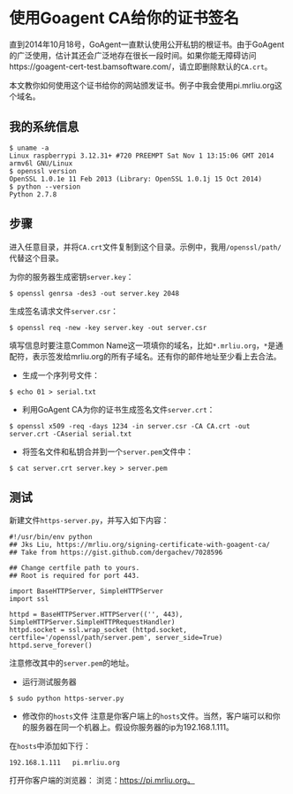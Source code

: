 # 使用Goagent CA给你的证书签名
直到2014年10月18号，GoAgent一直默认使用公开私钥的根证书。由于GoAgent的广泛使用，估计其还会广泛地存在很长一段时间。如果你能无障碍访问https://goagent-cert-test.bamsoftware.com/，请立即删除默认的```CA.crt```。

本文教你如何使用这个证书给你的网站颁发证书。例子中我会使用pi.mrliu.org这个域名。

## 我的系统信息
```
$ uname -a
Linux raspberrypi 3.12.31+ #720 PREEMPT Sat Nov 1 13:15:06 GMT 2014 armv6l GNU/Linux
$ openssl version
OpenSSL 1.0.1e 11 Feb 2013 (Library: OpenSSL 1.0.1j 15 Oct 2014)
$ python --version
Python 2.7.8
```
## 步骤
进入任意目录，并将```CA.crt```文件复制到这个目录。示例中，我用```/openssl/path/```代替这个目录。

为你的服务器生成密钥```server.key```：
```
$ openssl genrsa -des3 -out server.key 2048
```
生成签名请求文件```server.csr```：
```
$ openssl req -new -key server.key -out server.csr
```
填写信息时要注意Common Name这一项填你的域名，比如```*.mrliu.org```，```*```是通配符，表示签发给mrliu.org的所有子域名。还有你的邮件地址至少看上去合法。

* 生成一个序列号文件：
```
$ echo 01 > serial.txt
```

* 利用GoAgent CA为你的证书生成签名文件```server.crt```：
```
$ openssl x509 -req -days 1234 -in server.csr -CA CA.crt -out server.crt -CAserial serial.txt
```

* 将签名文件和私钥合并到一个```server.pem```文件中：
```
$ cat server.crt server.key > server.pem
```

## 测试
新建文件```https-server.py```，并写入如下内容：
```
#!/usr/bin/env python
## Jks Liu, https://mrliu.org/signing-certificate-with-goagent-ca/
## Take from https://gist.github.com/dergachev/7028596

## Change certfile path to yours.
## Root is required for port 443.

import BaseHTTPServer, SimpleHTTPServer
import ssl

httpd = BaseHTTPServer.HTTPServer(('', 443), SimpleHTTPServer.SimpleHTTPRequestHandler)
httpd.socket = ssl.wrap_socket (httpd.socket, certfile='/openssl/path/server.pem', server_side=True)
httpd.serve_forever()
```
注意修改其中的```server.pem```的地址。

* 运行测试服务器
```
$ sudo python https-server.py
```

* 修改你的```hosts```文件
注意是你客户端上的```hosts```文件。当然，客户端可以和你的服务器在同一个机器上。假设你服务器的ip为192.168.1.111。

在```hosts```中添加如下行：
```
192.168.1.111   pi.mrliu.org
```
打开你客户端的浏览器：
浏览：https://pi.mrliu.org。
